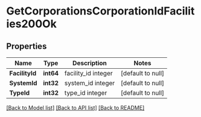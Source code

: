 # GetCorporationsCorporationIdFacilities200Ok

## Properties
Name | Type | Description | Notes
------------ | ------------- | ------------- | -------------
**FacilityId** | **int64** | facility_id integer | [default to null]
**SystemId** | **int32** | system_id integer | [default to null]
**TypeId** | **int32** | type_id integer | [default to null]

[[Back to Model list]](../README.md#documentation-for-models) [[Back to API list]](../README.md#documentation-for-api-endpoints) [[Back to README]](../README.md)

